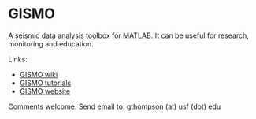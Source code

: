 # GISMO
A seismic data analysis toolbox for MATLAB. It can be useful for research, monitoring and education.

Links:
<ul>
<li><a href="http://github.com/geoscience-community-codes/GISMO/wiki/">GISMO wiki</a></li>
<li><a href="http://github.com/geoscience-community-codes/GISMO/wiki/Tutorials">GISMO tutorials</a></li>
<li><a href="http://geoscience-community-codes.github.io/GISMO/">GISMO website</a></li>
</ul>

Comments welcome. Send email to: 
gthompson (at) usf (dot) edu
